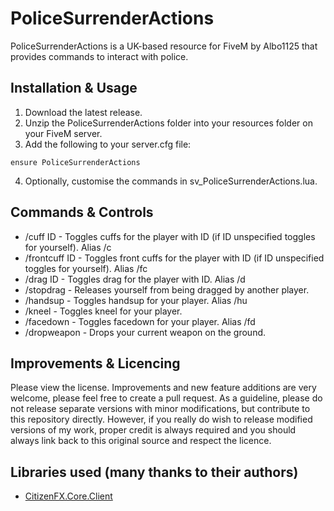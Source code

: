 # PoliceSurrenderActions
PoliceSurrenderActions is a UK-based resource for FiveM by Albo1125 that provides commands to interact with police.

## Installation & Usage
1. Download the latest release.
2. Unzip the PoliceSurrenderActions folder into your resources folder on your FiveM server.
3. Add the following to your server.cfg file:
```text
ensure PoliceSurrenderActions
```
4. Optionally, customise the commands in sv_PoliceSurrenderActions.lua.

## Commands & Controls
* /cuff ID - Toggles cuffs for the player with ID (if ID unspecified toggles for yourself). Alias /c
* /frontcuff ID - Toggles front cuffs for the player with ID (if ID unspecified toggles for yourself). Alias /fc
* /drag ID - Toggles drag for the player with ID. Alias /d
* /stopdrag - Releases yourself from being dragged by another player.
* /handsup - Toggles handsup for your player. Alias /hu
* /kneel - Toggles kneel for your player.
* /facedown - Toggles facedown for your player. Alias /fd
* /dropweapon - Drops your current weapon on the ground.


## Improvements & Licencing
Please view the license. Improvements and new feature additions are very welcome, please feel free to create a pull request. As a guideline, please do not release separate versions with minor modifications, but contribute to this repository directly. However, if you really do wish to release modified versions of my work, proper credit is always required and you should always link back to this original source and respect the licence.

## Libraries used (many thanks to their authors)
* [CitizenFX.Core.Client](https://www.nuget.org/packages/CitizenFX.Core.Client)
